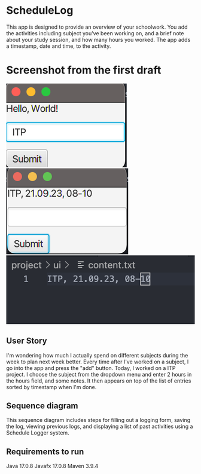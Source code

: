 # ScheduleLog
This app is designed to provide an overview of your schoolwork. You add the activities including subject you've been working on, and a brief note about your study session, and how many hours you worked. The app adds a timestamp, date and time, to the activity.

# Screenshot from the first draft
![](/assets/startMenu.png) ![](/assets/submit.png) ![](/assets/readToFile.png)

## User Story
I'm wondering how much I actually spend on different subjects during the week to plan next week better. Every time after I've worked on a subject, I go into the app and press the "add" button. Today, I worked on a ITP project. I choose the subject from the dropdown menu and enter 2 hours in the hours field, and some notes. It then appears on top of the list of entries sorted by timestamp when I'm done.

## Sequence diagram
This sequence diagram includes steps for filling out a logging form, saving the log, viewing previous logs, and displaying a list of past activities using a Schedule Logger system.


## Requirements to run
Java 17.0.8
Javafx 17.0.8
Maven 3.9.4

